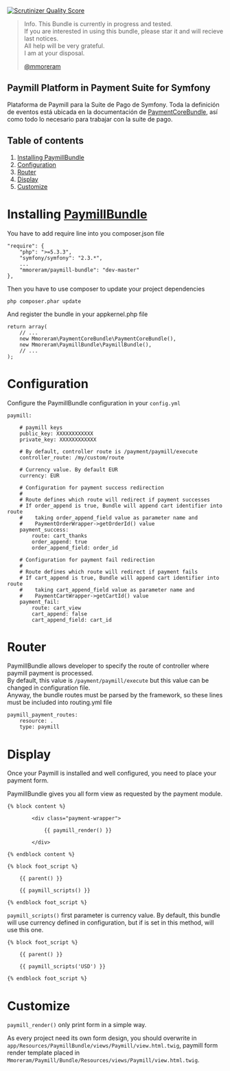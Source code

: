 [![Scrutinizer Quality Score](https://scrutinizer-ci.com/g/mmoreram/PaymillBundle/badges/quality-score.png?s=561838fdedd54e5d4c05036b8ef46b0bca4b3c48)](https://scrutinizer-ci.com/g/mmoreram/PaymillBundle/)

> Info. This Bundle is currently in progress and tested.  
> If you are interested in using this bundle, please star it and will recieve last notices.  
> All help will be very grateful.  
> I am at your disposal.  
>   
> [@mmoreram](https://github.com/mmoreram)


Paymill Platform in Payment Suite for Symfony
-----

Plataforma de Paymill para la Suite de Pago de Symfony. Toda la definición de eventos está ubicada en la documentación de [PaymentCoreBundle](https://github.com/mmoreram/PaymentCoreBundle), así como todo lo necesario para trabajar con la suite de pago.

Table of contents
-----

1.  [Installing PaymillBundle](#installing-paymillbundle)
2.  [Configuration](#configuration)
3.  [Router](#router)
4.  [Display](#display)
5.  [Customize](#customize)


# Installing [PaymillBundle](https://github.com/mmoreram/PaymillBundle)

You have to add require line into you composer.json file

    "require": {
        "php": ">=5.3.3",
        "symfony/symfony": "2.3.*",
        ...
        "mmoreram/paymill-bundle": "dev-master"
    },

Then you have to use composer to update your project dependencies

    php composer.phar update

And register the bundle in your appkernel.php file

    return array(
        // ...
        new Mmoreram\PaymentCoreBundle\PaymentCoreBundle(),
        new Mmoreram\PaymillBundle\PaymillBundle(),
        // ...
    );

# Configuration

Configure the PaymillBundle configuration in your `config.yml`

    paymill:

        # paymill keys
        public_key: XXXXXXXXXXXX
        private_key: XXXXXXXXXXXX

        # By default, controller route is /payment/paymill/execute
        controller_route: /my/custom/route

        # Currency value. By default EUR
        currency: EUR

        # Configuration for payment success redirection
        #
        # Route defines which route will redirect if payment successes
        # If order_append is true, Bundle will append cart identifier into route
        #    taking order_append_field value as parameter name and
        #    PaymentOrderWrapper->getOrderId() value
        payment_success:
            route: cart_thanks
            order_append: true
            order_append_field: order_id

        # Configuration for payment fail redirection
        #
        # Route defines which route will redirect if payment fails
        # If cart_append is true, Bundle will append cart identifier into route
        #    taking cart_append_field value as parameter name and
        #    PaymentCartWrapper->getCartId() value
        payment_fail:
            route: cart_view
            cart_append: false
            cart_append_field: cart_id

# Router

PaymillBundle allows developer to specify the route of controller where paymill payment is processed.  
By default, this value is `/payment/paymill/execute` but this value can be changed in configuration file.  
Anyway, the bundle routes must be parsed by the framework, so these lines must be included into routing.yml file  

    paymill_payment_routes:
        resource: .
        type: paymill

# Display

Once your Paymill is installed and well configured, you need to place your payment form.  

PaymillBundle gives you all form view as requested by the payment module.

    {% block content %}

            <div class="payment-wrapper">

                {{ paymill_render() }}

            </div>

    {% endblock content %}

    {% block foot_script %}

        {{ parent() }}

        {{ paymill_scripts() }}

    {% endblock foot_script %}

`paymill_scripts()` first parameter is currency value. By default, this bundle will use currency defined in configuration, but if is set in this method, will use this one.

    {% block foot_script %}

        {{ parent() }}

        {{ paymill_scripts('USD') }}

    {% endblock foot_script %}

# Customize

`paymill_render()` only print form in a simple way.  

As every project need its own form design, you should overwrite in `app/Resources/PaymillBundle/views/Paymill/view.html.twig`, paymill form render template placed in `Mmoreram/Paymill/Bundle/Resources/views/Paymill/view.html.twig`.
